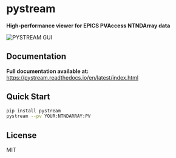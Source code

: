 # pystream

**High-performance viewer for EPICS PVAccess NTNDArray data**

![PYSTREAM GUI](https://raw.githubusercontent.com/mittoalb/pystream/docs/Images/pystream.png)

## Documentation

**Full documentation available at:** https://pystream.readthedocs.io/en/latest/index.html

## Quick Start

```bash
pip install pystream
pystream --pv YOUR:NTNDARRAY:PV
```

## License

MIT